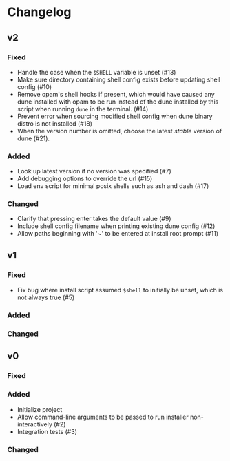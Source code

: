 # Changelog

## v2

### Fixed

- Handle the case when the `$SHELL` variable is unset (#13)
- Make sure directory containing shell config exists before updating shell
  config (#10)
- Remove opam's shell hooks if present, which would have caused any dune
  installed with opam to be run instead of the dune installed by this script
  when running `dune` in the terminal. (#14)
- Prevent error when sourcing modified shell config when dune binary distro is
  not installed (#18)
- When the version number is omitted, choose the latest _stable_ version of
  dune (#21).

### Added

- Look up latest version if no version was specified (#7)
- Add debugging options to override the url (#15)
- Load env script for minimal posix shells such as ash and dash (#17)

### Changed

- Clarify that pressing enter takes the default value (#9)
- Include shell config filename when printing existing dune config (#12)
- Allow paths beginning with '~' to be entered at install root prompt (#11)

## v1

### Fixed

- Fix bug where install script assumed `$shell` to initially be unset, which is
  not always true (#5)

### Added

### Changed

## v0

### Fixed

### Added

- Initialize project
- Allow command-line arguments to be passed to run installer non-interactively (#2)
- Integration tests (#3)

### Changed
